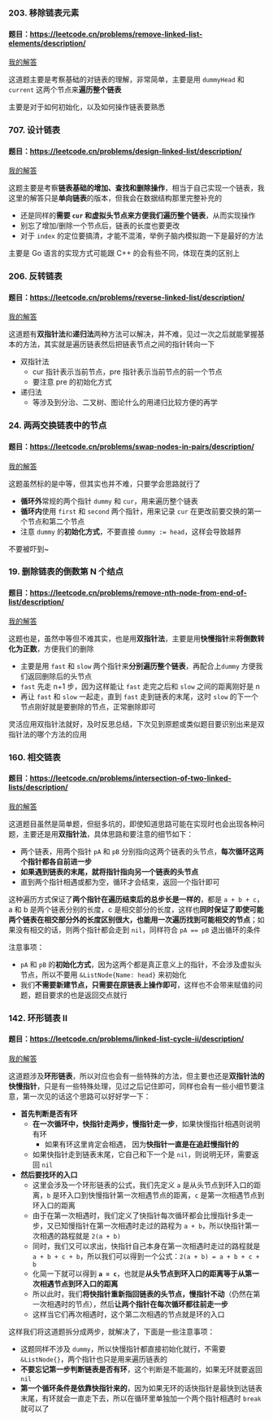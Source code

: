 ### 203. 移除链表元素
#### 题目：https://leetcode.cn/problems/remove-linked-list-elements/description/

[我的解答](https://github.com/EthanQC/my-learning-record/blob/main/data-structure-and-algorithm/problems-record/linked-list/203-remove-linked-list-elements.md)

这道题主要是考察基础的对链表的理解，非常简单，主要是用 `dummyHead` 和 `current` 这两个节点来**遍历整个链表**

主要是对于如何初始化，以及如何操作链表要熟悉

### 707. 设计链表
#### 题目：https://leetcode.cn/problems/design-linked-list/description/

[我的解答](https://github.com/EthanQC/my-learning-record/blob/main/data-structure-and-algorithm/problems-record/linked-list/203-remove-linked-list-elements.md)

这题主要是考察**链表基础的增加、查找和删除操作**，相当于自己实现一个链表，我这里的解答只是**单向链表**的版本，但我会在数据结构那里完整补充的

* 还是同样的**需要 `cur` 和虚拟头节点来方便我们遍历整个链表**，从而实现操作
* 别忘了增加/删除一个节点后，链表的长度也要更改
* 对于 `index` 的定位要搞清，才能不混淆，举例子脑内模拟跑一下是最好的方法

主要是 Go 语言的实现方式可能跟 C++ 的会有些不同，体现在类的区别上

### 206. 反转链表
#### 题目：https://leetcode.cn/problems/reverse-linked-list/description/

[我的解答](https://github.com/EthanQC/my-learning-record/blob/main/data-structure-and-algorithm/problems-record/linked-list/203-remove-linked-list-elements.md)

这道题有**双指针法**和**递归法**两种方法可以解决，并不难，见过一次之后就能掌握基本的方法，其实就是遍历链表然后把链表节点之间的指针转向一下

* 双指针法
  * cur 指针表示当前节点，pre 指针表示当前节点的前一个节点
  * 要注意 pre 的初始化方式
* 递归法
  * 等涉及到分治、二叉树、图论什么的用递归比较方便的再学

### 24. 两两交换链表中的节点
#### 题目：https://leetcode.cn/problems/swap-nodes-in-pairs/description/

[我的解答](https://github.com/EthanQC/my-learning-record/blob/main/data-structure-and-algorithm/problems-record/linked-list/24-swap-nodes-in-pairs.md)

这题虽然标的是中等，但其实也并不难，只要学会思路就行了

* **循环外**常规的两个指针 `dummy` 和 `cur`，用来遍历整个链表
* **循环内**使用 `first` 和 `second` 两个指针，用来记录 `cur` 在更改前要交换的第一个节点和第二个节点
* 注意 `dummy` 的**初始化方式**，不要直接 `dummy := head`，这样会导致越界

不要被吓到~

### 19. 删除链表的倒数第 N 个结点
#### 题目：https://leetcode.cn/problems/remove-nth-node-from-end-of-list/description/

[我的解答](https://github.com/EthanQC/my-learning-record/blob/main/data-structure-and-algorithm/problems-record/linked-list/19-remove-nth-node-from-end-of-list.md)

这题也是，虽然中等但不难其实，也是用**双指针法**，主要是用**快慢指针**来**将倒数转化为正数**，方便我们的删除

* 主要是用 `fast` 和 `slow` 两个指针来**分别遍历整个链表**，再配合上`dummy` 方便我们返回删除后的头节点
* `fast` 先走 n+1 步，因为这样能让 `fast` 走完之后和 `slow` 之间的距离刚好是 n
* 再让 `fast` 和 `slow` 一起走，直到 `fast` 走到链表的末尾，这时 `slow` 的下一个节点刚好就是要删除的节点，正常删除即可

灵活应用双指针法就好，及时反思总结，下次见到原题或类似题目要识别出来是双指针法的哪个方法的应用

### 160. 相交链表
#### 题目：https://leetcode.cn/problems/intersection-of-two-linked-lists/description/

[我的解答](https://github.com/EthanQC/my-learning-record/blob/main/data-structure-and-algorithm/problems-record/linked-list/160-intersection-of-two-linked-lists.md)

这道题目虽然是简单题，但挺多坑的，即使知道思路可能在实现时也会出现各种问题，主要还是用**双指针法**，具体思路和要注意的细节如下：

* 两个链表，用两个指针 `pA` 和 `pB` 分别指向这两个链表的头节点，**每次循环这两个指针都各自前进一步**
* **如果遇到链表的末尾，就将指针指向另一个链表的头节点**
* 直到两个指针相遇或都为空，循环才会结束，返回一个指针即可

这种遍历方式保证了**两个指针在遍历结束后的总步长是一样的**，都是 `a + b + c`，a 和 b 是两个链表分别的长度，c 是相交部分的长度，这样也**同时保证了即使可能两个链表在相交部分外的长度区别很大，也能用一次遍历找到可能相交的节点**；如果没有相交的话，则两个指针都会走到 `nil`，同样符合 `pA == pB` 退出循环的条件

注意事项：

* `pA` 和 `pB` 的**初始化方式**，因为这两个都是真正意义上的指针，不会涉及虚拟头节点，所以不要用 `&ListNode{Name: head}` 来初始化
* 我们**不需要新建节点，只需要在原链表上操作即可**，这样也不会带来赋值的问题，题目要求的也是返回交点就行

### 142. 环形链表 II
#### 题目：https://leetcode.cn/problems/linked-list-cycle-ii/description/

[我的解答](https://github.com/EthanQC/my-learning-record/blob/main/data-structure-and-algorithm/problems-record/linked-list/142-linked-list-cycle-ii.md)

这道题涉及**环形链表**，所以对应也会有一些特殊的方法，但主要也还是**双指针法的快慢指针**，只是有一些特殊处理，见过之后记住即可，同样也会有一些小细节要注意，第一次见的话这个思路可以好好学一下：

* **首先判断是否有环**
  * **在一次循环中，快指针走两步，慢指针走一步**，如果快慢指针相遇则说明有环
    * 如果有环这里肯定会相遇， 因为**快指针一直是在追赶慢指针的**
  * 如果快指针走到链表末尾，它自己和下一个是 `nil`，则说明无环，需要返回 `nil`
* **然后要找环的入口**
  * 这里会涉及一个环形链表的公式，我们先定义 `a` 是从头节点到环入口的距离，`b` 是环入口到快慢指针第一次相遇节点的距离，`c` 是第一次相遇节点到环入口的距离
  * 由于在第一次相遇时，我们定义了快指针每次循环都会比慢指针多走一步，又已知慢指针在第一次相遇时走过的路程为 `a + b`，所以快指针第一次相遇的路程就是 `2(a + b)`
  * 同时，我们又可以求出，快指针自己本身在第一次相遇时走过的路程就是 `a + b + c + b`，所以我们可以得到一个公式：`2(a + b) = a + b + c + b`
  * 化简一下就可以得到 **`a = c`**，也就是**从头节点到环入口的距离等于从第一次相遇节点到环入口的距离**
  * 所以此时，我们**将快指针重新指回链表的头节点，慢指针不动**（仍然在第一次相遇时的节点），然后**让两个指针在每次循环都往前走一步**
  * 这样当它们再次相遇时，这个第二次相遇的节点就是环的入口

这样我们将这道题拆分成两步，就解决了，下面是一些注意事项：

* 这题同样不涉及 `dummy`，所以快慢指针都直接初始化就行，不需要 `&ListNode{}`，两个指针也只是用来遍历链表的
* **不要忘记第一步判断链表是否有环**，这个判断是不能漏的，如果无环就要返回 `nil`
* **第一个循环条件是依靠快指针来的**，因为如果无环的话快指针是最快到达链表末尾，有环就会一直走下去，所以在循环里单独加一个两个指针相遇时 `break` 就可以了
